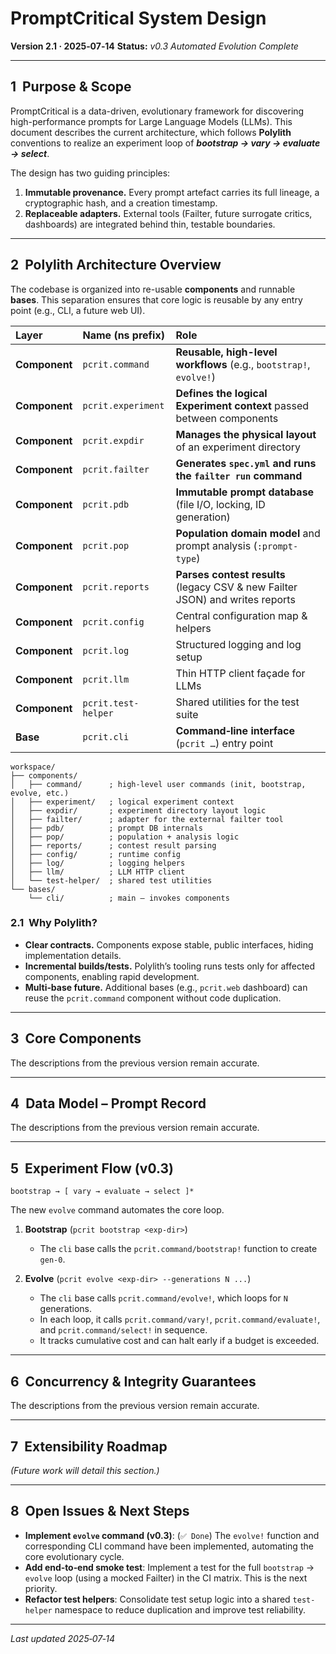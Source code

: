 # PromptCritical System Design

**Version 2.1 · 2025‑07‑14**
**Status:** *v0.3 Automated Evolution Complete*

---

## 1  Purpose & Scope

PromptCritical is a data-driven, evolutionary framework for discovering high-performance prompts for Large Language Models (LLMs). This document describes the current architecture, which follows **Polylith** conventions to realize an experiment loop of ***bootstrap → vary → evaluate → select***.

The design has two guiding principles:

1.  **Immutable provenance.** Every prompt artefact carries its full lineage, a cryptographic hash, and a creation timestamp.
2.  **Replaceable adapters.** External tools (Failter, future surrogate critics, dashboards) are integrated behind thin, testable boundaries.

---

## 2  Polylith Architecture Overview

The codebase is organized into re-usable **components** and runnable **bases**. This separation ensures that core logic is reusable by any entry point (e.g., CLI, a future web UI).

| Layer | Name (ns prefix) | Role |
| :--- | :--- | :--- |
| **Component** | `pcrit.command` | **Reusable, high-level workflows** (e.g., `bootstrap!`, `evolve!`) |
| **Component** | `pcrit.experiment` | **Defines the logical Experiment context** passed between components |
| **Component** | `pcrit.expdir` | **Manages the physical layout** of an experiment directory |
| **Component** | `pcrit.failter` | **Generates `spec.yml` and runs the `failter run` command** |
| **Component** | `pcrit.pdb` | **Immutable prompt database** (file I/O, locking, ID generation) |
| **Component** | `pcrit.pop` | **Population domain model** and prompt analysis (`:prompt-type`) |
| **Component** | `pcrit.reports` | **Parses contest results** (legacy CSV & new Failter JSON) and writes reports |
| **Component** | `pcrit.config` | Central configuration map & helpers |
| **Component** | `pcrit.log` | Structured logging and log setup |
| **Component** | `pcrit.llm` | Thin HTTP client façade for LLMs |
| **Component** | `pcrit.test-helper` | Shared utilities for the test suite |
| **Base** | `pcrit.cli` | **Command‑line interface** (`pcrit …`) entry point |

```
workspace/
├── components/
│   ├── command/      ; high-level user commands (init, bootstrap, evolve, etc.)
│   ├── experiment/   ; logical experiment context
│   ├── expdir/       ; experiment directory layout logic
│   ├── failter/      ; adapter for the external failter tool
│   ├── pdb/          ; prompt DB internals
│   ├── pop/          ; population + analysis logic
│   ├── reports/      ; contest result parsing
│   ├── config/       ; runtime config
│   ├── log/          ; logging helpers
│   ├── llm/          ; LLM HTTP client
│   └── test-helper/  ; shared test utilities
└── bases/
    └── cli/          ; main – invokes components
```

### 2.1  Why Polylith?

*   **Clear contracts.** Components expose stable, public interfaces, hiding implementation details.
*   **Incremental builds/tests.** Polylith’s tooling runs tests only for affected components, enabling rapid development.
*   **Multi‑base future.** Additional bases (e.g., `pcrit.web` dashboard) can reuse the `pcrit.command` component without code duplication.

---

## 3  Core Components

The descriptions from the previous version remain accurate.

---

## 4  Data Model – Prompt Record

The descriptions from the previous version remain accurate.

---

## 5  Experiment Flow (v0.3)

```
bootstrap → [ vary → evaluate → select ]*
```
The new `evolve` command automates the core loop.

1.  **Bootstrap** (`pcrit bootstrap <exp-dir>`)
    *   The `cli` base calls the `pcrit.command/bootstrap!` function to create `gen-0`.

2.  **Evolve** (`pcrit evolve <exp-dir> --generations N ...`)
    *   The `cli` base calls `pcrit.command/evolve!`, which loops for `N` generations.
    *   In each loop, it calls `pcrit.command/vary!`, `pcrit.command/evaluate!`, and `pcrit.command/select!` in sequence.
    *   It tracks cumulative cost and can halt early if a budget is exceeded.

---

## 6  Concurrency & Integrity Guarantees

The descriptions from the previous version remain accurate.

---

## 7  Extensibility Roadmap

*(Future work will detail this section.)*

---

## 8  Open Issues & Next Steps

*   **Implement `evolve` command (v0.3)**: (`✅ Done`) The `evolve!` function and corresponding CLI command have been implemented, automating the core evolutionary cycle.
*   **Add end‑to‑end smoke test**: Implement a test for the full `bootstrap` → `evolve` loop (using a mocked Failter) in the CI matrix. This is the next priority.
*   **Refactor test helpers**: Consolidate test setup logic into a shared `test-helper` namespace to reduce duplication and improve test reliability.

---

*Last updated 2025‑07‑14*

